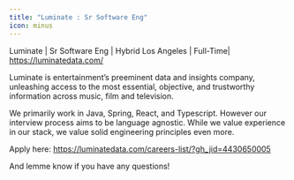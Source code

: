 ```yaml
---
title: "Luminate : Sr Software Eng"
icon: minus
---
```

Luminate | Sr Software Eng | Hybrid Los Angeles | Full-Time|   <a href="https:&#x2F;&#x2F;luminatedata.com&#x2F;" rel="nofollow">https:&#x2F;&#x2F;luminatedata.com&#x2F;</a>

Luminate is entertainment’s preeminent data and insights company, unleashing access to the most essential, objective, and trustworthy information across music, film and television.

We primarily work in Java, Spring, React, and Typescript. However our interview process aims to be language agnostic. While we value experience in our stack, we value solid engineering principles even more.

Apply here: <a href="https:&#x2F;&#x2F;luminatedata.com&#x2F;careers-list&#x2F;?gh_jid=4430650005" rel="nofollow">https:&#x2F;&#x2F;luminatedata.com&#x2F;careers-list&#x2F;?gh_jid=4430650005</a>

And lemme know if you have any questions!
